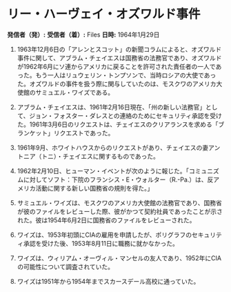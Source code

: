 # リー・ハーヴェイ・オズワルド事件

**発信者（発）:** 
**受信者（着）:** Files
**日時:** 1964年1月29日

1. 1963年12月6日の「アレンとスコット」の新聞コラムによると、オズワルド事件に関して、アブラム・チェイエスは国務省の法務官であり、オズワルドが1962年6月にソ連からアメリカに戻ることを許可された責任者の一人であった。もう一人はリュウェリン・トンプソンで、当時ロシアの大使であった。オズワルドの事件を扱う際に関与していたのは、モスクワのアメリカ大使館のサミュエル・ワイズである。

2. アブラム・チェイエスは、1961年2月16日現在、「州の新しい法務官」として、ジョン・フォスター・ダレスとの連絡のためにセキュリティ承認を受けた。1961年3月6日のリクエストは、チェイエスのクリアランスを求める「ブランケット」リクエストであった。

3. 1961年9月、ホワイトハウスからのリクエストがあり、チェイエスの妻アントニア（トニ）・チェイエスに関するものであった。

4. 1962年2月10日、ヒューマン・イベントが次のように報じた。「コミュニズムに対してソフト：下院のフランシス・E・ウォルター（R.-Pa.）は、反アメリカ活動に関する新しい国務省の規則を得た。」

6. サミュエル・ワイズは、モスクワのアメリカ大使館の法務官であり、国務省が彼のファイルをレビューした際、彼がかつて契約社員であったことが示された。彼は1954年6月2日に国務省のファイルをレビューされた。

7. ワイズは、1953年初頭にCIAの雇用を申請したが、ポリグラフのセキュリティ承認を受けた後、1953年8月11日に職務に就かなかった。

8. ワイズは、ウィリアム・オーヴィル・マンセルの友人であり、1952年にCIAの可能性について調査されていた。

9. ワイズは1951年から1954年までスカースデール高校に通っていた。